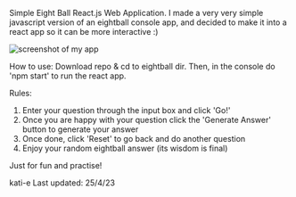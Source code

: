 Simple Eight Ball React.js Web Application. 
I made a very very simple javascript version of an eightball console app, and decided to make it into a react app so it can be more interactive :)

![screenshot of my app](Screen%20Shot%202023-04-25%20at%201.55.16%20pm.png/img.png)

How to use: 
Download repo & cd to eightball dir. Then, in the console do 'npm start' to run the react app.

Rules:
1. Enter your question through the input box and click 'Go!'
2. Once you are happy with your question click the 'Generate Answer' button to generate your answer
3. Once done, click 'Reset' to go back and do another question
4. Enjoy your random eightball answer (its wisdom is final)

Just for fun and practise!

kati-e
Last updated: 25/4/23
